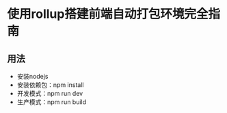 # 使用rollup搭建前端自动打包环境完全指南
## 用法
* 安装nodejs
* 安装依赖包：npm install
* 开发模式：npm run dev
* 生产模式：npm run build

